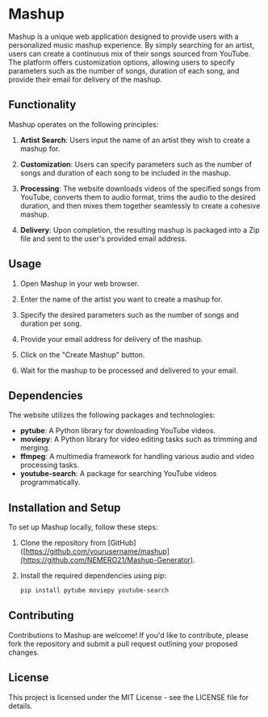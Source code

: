 # Mashup

Mashup is a unique web application designed to provide users with a personalized music mashup experience. By simply searching for an artist, users can create a continuous mix of their songs sourced from YouTube. The platform offers customization options, allowing users to specify parameters such as the number of songs, duration of each song, and provide their email for delivery of the mashup.

## Functionality

Mashup operates on the following principles:

1. **Artist Search**: Users input the name of an artist they wish to create a mashup for.

2. **Customization**: Users can specify parameters such as the number of songs and duration of each song to be included in the mashup.

3. **Processing**: The website downloads videos of the specified songs from YouTube, converts them to audio format, trims the audio to the desired duration, and then mixes them together seamlessly to create a cohesive mashup.

4. **Delivery**: Upon completion, the resulting mashup is packaged into a Zip file and sent to the user's provided email address.

## Usage
1. Open Mashup in your web browser.

2. Enter the name of the artist you want to create a mashup for.

3. Specify the desired parameters such as the number of songs and duration per song.

4. Provide your email address for delivery of the mashup.

5. Click on the "Create Mashup" button.

6. Wait for the mashup to be processed and delivered to your email.

## Dependencies

The website utilizes the following packages and technologies:

- **pytube**: A Python library for downloading YouTube videos.
- **moviepy**: A Python library for video editing tasks such as trimming and merging.
- **ffmpeg**: A multimedia framework for handling various audio and video processing tasks.
- **youtube-search**: A package for searching YouTube videos programmatically.

## Installation and Setup

To set up Mashup locally, follow these steps:

1. Clone the repository from [GitHub]([https://github.com/yourusername/mashup](https://github.com/NEMERO21/Mashup-Generator).

2. Install the required dependencies using pip:

   ```bash
   pip install pytube moviepy youtube-search

## Contributing

Contributions to Mashup are welcome! If you'd like to contribute, please fork the repository and submit a pull request outlining your proposed changes.

## License

This project is licensed under the MIT License - see the LICENSE file for details.
